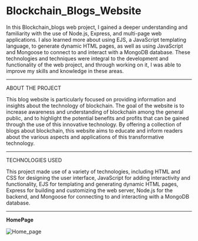# Blockchain_Blogs_Website

In this Blockchain_blogs web project, I gained a deeper understanding and familiarity with the use of Node.js, Express, and multi-page web applications. I also learned more about using EJS, a JavaScript templating language, to generate dynamic HTML pages, as well as using JavaScript and Mongoose to connect to and interact with a MongoDB database. These technologies and techniques were integral to the development and functionality of the web project, and through working on it, I was able to improve my skills and knowledge in these areas.



___________________________________________________________________________________________________
ABOUT THE PROJECT 

This blog website is particularly focused on providing information and insights about the technology of blockchain. The goal of the website is to increase awareness and understanding of blockchain among the general public, and to highlight the potential benefits and profits that can be gained through the use of this innovative technology. By offering a collection of blogs about blockchain, this website aims to educate and inform readers about the various aspects and applications of this transformative technology.


______________________________________________________________________________________________________
TECHNOLOGIES USED

This project made use of a variety of technologies, including HTML and CSS for designing the user interface, JavaScript for adding interactivity and functionality, EJS for templating and generating dynamic HTML pages, Express for building and customizing the web server, Node.js for the backend, and Mongoose for connecting to and interacting with a MongoDB database.


______________________________________________________________________________________________________

𝐇𝐨𝐦𝐞𝐏𝐚𝐠𝐞

![Home_page](https://user-images.githubusercontent.com/121112225/210981057-de761eda-c051-47ff-be15-4962336bf7b6.png)


